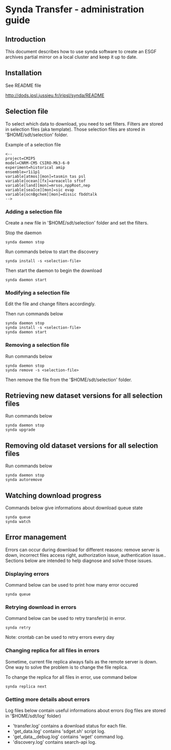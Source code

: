 # Synda Transfer - administration guide

## Introduction

This document describes how to use synda software to create an ESGF archives
partial mirror on a local cluster and keep it up to date.

## Installation

See README file

http://dods.ipsl.jussieu.fr/jripsl/synda/README

## Selection file

To select which data to download, you need to set filters. Filters are stored
in selection files (aka template). Those selection files are stored in
'$HOME/sdt/selection' folder.

Example of a selection file

    <--
    project=CMIP5
    model=CNRM-CM5 CSIRO-Mk3-6-0
    experiment=historical amip
    ensemble=r1i1p1
    variable[atmos][mon]=tasmin tas psl
    variable[ocean][fx]=areacello sftof
    variable[land][mon]=mrsos,nppRoot,nep
    variable[seaIce][mon]=sic evap
    variable[ocnBgchem][mon]=dissic fbddtalk
    -->

### Adding a selection file

Create a new file in '$HOME/sdt/selection' folder and set the filters.

Stop the daemon

    synda daemon stop

Run commands below to start the discovery

    synda install -s <selection-file>

Then start the daemon to begin the download

    synda daemon start

### Modifying a selection file

Edit the file and change filters accordingly.

Then run commands below

    synda daemon stop
    synda install -s <selection-file>
    synda daemon start

### Removing a selection file

Run commands below

    synda daemon stop
    synda remove -s <selection-file>

Then remove the file from the '$HOME/sdt/selection' folder.

## Retrieving new dataset versions for all selection files

Run commands below

    synda daemon stop
    synda upgrade

## Removing old dataset versions for all selection files

Run commands below

    synda daemon stop
    synda autoremove

## Watching download progress

Commands below give informations about download queue state

    synda queue
    synda watch

## Error management

Errors can occur during download for different reasons: remove server is down,
incorrect files access right, authorization issue, authentication issue..
Sections below are intended to help diagnose and solve those issues.

### Displaying errors

Command below can be used to print how many error occured

    synda queue

### Retrying download in errors

Command below can be used to retry transfer(s) in error.

    synda retry

Note: crontab can be used to retry errors every day

### Changing replica for all files in errors

Sometime, current file replica always fails as the remote server is down. One
way to solve the problem is to change the file replica. 

To change the replica for all files in error, use command below

    synda replica next

### Getting more details about errors

Log files below contain useful informations about errors (log files are stored
in '$HOME/sdt/log' folder)

* 'transfer.log' contains a download status for each file.
* 'get_data.log' contains 'sdget.sh' script log.
* 'get_data__debug.log' contains 'wget' command log.
* 'discovery.log' contains search-api log.
